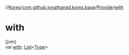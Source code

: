 //[Kores](../../../index.md)/[com.github.jonathanxd.kores.base](../index.md)/[Provide](index.md)/[with](with.md)

# with

[jvm]\
val [with](with.md): [List](https://kotlinlang.org/api/latest/jvm/stdlib/kotlin.collections/-list/index.html)<[Type](https://docs.oracle.com/javase/8/docs/api/java/lang/reflect/Type.html)>
